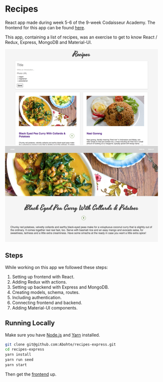 # Recipes

React app made during week 5-6 of the 9-week Codaisseur Academy. The frontend for this app can be found [here](https://github.com/Abohte/recipes-react).

This app, containing a list of recipes, was an exercise to get to know React / Redux, Express, MongoDB and Material-UI.

![Recipes Overview Page](images/RecipesOverview.png)
![Recipe Page](images/Recipe.png)

## Steps

While working on this app we followed these steps:

1. Setting up frontend with React.
2. Adding Redux with actions.
3. Setting up backend with Express and MongoDB.
4. Creating models, schema, routes.
5. Including authentication.
6. Connecting frontend and backend.
7. Adding Material-UI components.

## Running Locally

Make sure you have [Node.js](https://nodejs.org/en/) and [Yarn](https://yarnpkg.com/lang/en/) installed.

```bash
git clone git@github.com:Abohte/recipes-express.git
cd recipes-express
yarn install
yarn run seed
yarn start
```

Then get the [frontend](https://github.com/Abohte/recipes-react) up.
